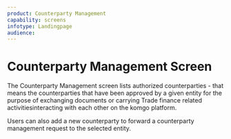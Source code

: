 ```yaml
---
product: Counterparty Management
capability: screens
infotype: Landingpage
audience:
---
```


# Counterparty Management Screen

The Counterparty Management screen lists authorized counterparties - that means the counterparties that have been approved by a given entity for the purpose of exchanging documents or carrying Trade finance related activitiesinteracting with each other on the komgo platform.

Users can also add a new counterparty to forward a counterparty management request to the selected entity.
<!--stackedit_data:
eyJoaXN0b3J5IjpbLTE0NTU5ODI0MzBdfQ==
-->